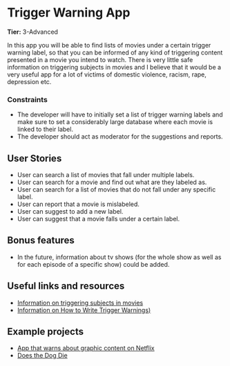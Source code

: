 # Trigger Warning App

**Tier:** 3-Advanced

In this app you will be able to find lists of movies under a certain trigger warning label, so that you can be informed of any kind of triggering content presented in a movie you intend to watch. There is very little safe information on triggering subjects in movies and I believe that it would be a very useful app for a lot of victims of domestic violence, racism, rape, depression etc.

### Constraints

- The developer will have to initially set a list of trigger warning labels and make sure to set a considerably large database where each movie is linked to their label.
- The developer should act as moderator for the suggestions and reports.


## User Stories

- User can search a list of movies that fall under multiple labels.
- User can search for a movie and find out what are they labeled as.
- User can search for a list of movies that do not fall under any specific label.
- User can report that a movie is mislabeled.
- User can suggest to add a new label.
- User can suggest that a movie falls under a certain label.


## Bonus features

- In the future, information about tv shows (for the whole show as well as for each episode of a specific show) could be added.

## Useful links and resources

- [Information on triggering subjects in movies](https://thiscouldbetriggering.tumblr.com/)
- [Information on How to Write Trigger Warnings)](https://www.lookslikefilm.com/2019/01/27/how-to-write-a-trigger-warning/)


## Example projects

- [App that warns about graphic content on Netflix](https://www.sfchronicle.com/business/article/Trigger-warning-New-app-warns-Netflix-viewers-of-6801448.php)
- [Does the Dog Die](https://www.doesthedogdie.com/)

